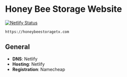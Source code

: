 # Honey Bee Storage Website

[![Netlify Status](https://api.netlify.com/api/v1/badges/40d42ebf-58fc-4b97-bcb7-ec291118ff07/deploy-status)](https://app.netlify.com/sites/honeybeestoragetx/deploys)

`https://honeybeestoragetx.com`

## General

- **DNS**: Netlify
- **Hosting**: Netlify
- **Registration**: Namecheap
